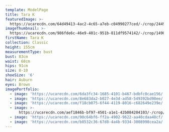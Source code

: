 ```yaml
---
template: ModelPage
title: Tara K
featuredImage: >-
  https://ucarecdn.com/64d49413-4ac2-4c65-a7eb-c04990277ced/-/crop/2449x1230/0,71/-/preview/
imageThumbnail: >-
  https://ucarecdn.com/986fde6c-46e9-401c-951b-811df9574142/-/crop/1490x2177/65,0/-/preview/
firstName: Tara K
collection: Classic
height: 155cm
measurementType: bust
bust: 83cm
waist: 68cm
hips: 91cm
size: 8-10
shoeSize: '6'
hair: Auburn
eyes: Brown
imagePortfolio:
  - image: 'https://ucarecdn.com/6da3fc34-1685-4101-b467-bdbfc0cae156/'
  - image: 'https://ucarecdn.com/8e683da2-b027-4e3d-ad58-549392bd98ee/'
  - image: 'https://ucarecdn.com/f18cb075-6f44-4119-8016-c682649e239e/'
  - image: >-
      https://ucarecdn.com/aef1846b-bf97-4501-a1e1-42b084204103/-/crop/733x1049/0,51/-/preview/
  - image: 'https://ucarecdn.com/90c64bf6-ff2a-4902-9622-aa40cdaa48cf/'
  - image: 'https://ucarecdn.com/b8532c36-67d8-4a4b-9334-3008998cea2a/'
---
```


